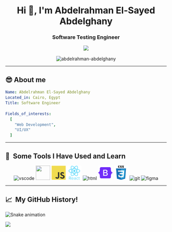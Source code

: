 <h1 align="center">Hi 👋, I'm Abdelrahman El-Sayed Abdelghany</h1>

<h3 align="center">Software Testing Engineer</h3>

<p align="center">
<a href="https://www.linkedin.com/in/abdelrahman-el-sayed-230850209/" target="_blank">
  <img height="50" src="https://user-images.githubusercontent.com/46517096/166973395-19676cd8-f8ec-4abf-83ff-da8243505b82.png"/>
</a>
</p>

<p align="center">
<img src="https://www.google.com/url?sa=i&url=https%3A%2F%2Fgiphy.com%2Fexplore%2Fits-not-a-bug-its-a-feature-stickers&psig=AOvVaw2g8y8vKOpLjtz6ePXkrnwp&ust=1736080330568000&source=images&cd=vfe&opi=89978449&ved=0CBMQjRxqFwoTCLC9jLKJ3IoDFQAAAAAdAAAAABAE"
  alt="abdelrahman-abdelghany" height="400"
/>
</p>

---

<h2>😎 About me</h2>

```yaml
Name: Abdelrahman El-Sayed Abdelghany
Located_in: Cairo, Egypt
Title: Software Engineer

Fields_of_interests:
  [
    "Web Development",
    "UI/UX"
  ]
```
  
---  
  
<h2> 🚀 &nbsp;Some Tools I Have Used and Learn</h2>
<p align="center">
<img src="https://cdn.jsdelivr.net/gh/devicons/devicon/icons/vscode/vscode-original.svg" alt="vscode" width="45" height="45"/>
<img src="https://cdn.jsdelivr.net/gh/devicons/devicon/icons/cplusplus/cplusplus-original.svg" width="45" height="45"/>
<img src="https://raw.githubusercontent.com/devicons/devicon/master/icons/javascript/javascript-original.svg" alt="javascript" width="45" height="45" />
<img src="https://raw.githubusercontent.com/devicons/devicon/master/icons/react/react-original-wordmark.svg" alt="react" width="45" height="45" />
<img src="https://cdn.jsdelivr.net/gh/devicons/devicon/icons/html5/html5-original.svg" alt="html" width="45" height="45"/>
<img src="https://raw.githubusercontent.com/devicons/devicon/master/icons/bootstrap/bootstrap-plain.svg" alt="bootstrap" width="45" height="45" />
<img src="https://raw.githubusercontent.com/devicons/devicon/master/icons/css3/css3-original-wordmark.svg" alt="css3" width="45" height="45" />      
<img src="https://cdn.jsdelivr.net/gh/devicons/devicon/icons/git/git-original.svg" alt="git" width="45" height="45"/>
<img src="https://cdn.jsdelivr.net/gh/devicons/devicon/icons/figma/figma-original.svg" alt="figma" width="45" height="45"/>   
</p>

---

<h2> 📈 &nbsp;My GitHub History!</h2>

![Snake animation](https://github.com/thepiyushmalhotra/thepiyushmalhotra/blob/output/github-contribution-grid-snake.svg)
  
<p align="left">
  <img src="https://capsule-render.vercel.app/api?type=waving&color=gradient&height=100&section=footer"/>
</p>
